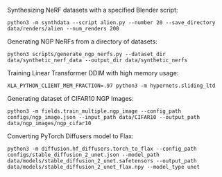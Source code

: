 Synthesizing NeRF datasets with a specified Blender script:
```
python3 -m synthdata --script alien.py --number 20 --save_directory data/renders/alien --num_renders 200
```

Generating NGP NeRFs from a directory of datasets:
```
python3 scripts/generate_ngp_nerfs.py --dataset_dir data/synthetic_nerf_data --output_dir data/synthetic_nerfs
```

Training Linear Transformer DDIM with high memory usage:
```
XLA_PYTHON_CLIENT_MEM_FRACTION=.97 python3 -m hypernets.sliding_ltd
```

Generating dataset of CIFAR10 NGP Images:
```
python3 -m fields.train_multiple.ngp_image --config_path configs/ngp_image.json --input_path data/CIFAR10 --output_path data/ngp_images/ngp_cifar10
```

Converting PyTorch Diffusers model to Flax:
```
python3 -m diffusion.hf_diffusers.torch_to_flax --config_path configs/stable_diffusion_2_unet.json --model_path data/models/stable_diffusion_2_unet.safetensors --output_path data/models/stable_diffusion_2_unet_flax.npy --model_type unet
```
